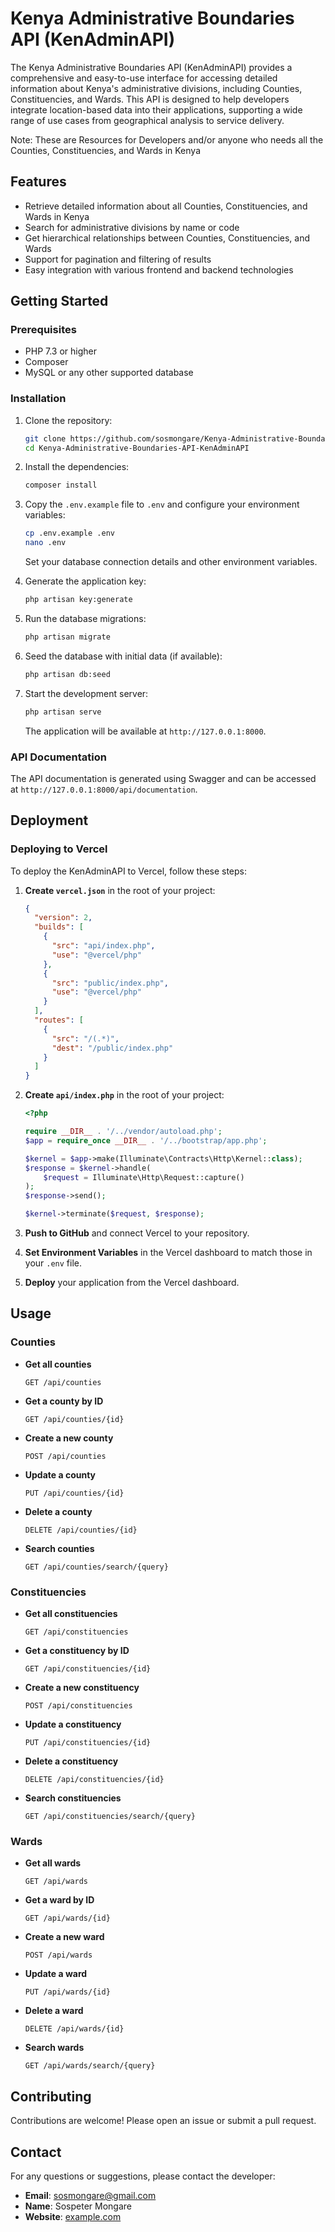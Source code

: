 # Kenya Administrative Boundaries API (KenAdminAPI)

The Kenya Administrative Boundaries API (KenAdminAPI) provides a comprehensive and easy-to-use interface for accessing detailed information about Kenya's administrative divisions, including Counties, Constituencies, and Wards. This API is designed to help developers integrate location-based data into their applications, supporting a wide range of use cases from geographical analysis to service delivery.

Note: These are Resources for Developers and/or anyone who needs all the Counties, Constituencies, and Wards in Kenya

## Features

- Retrieve detailed information about all Counties, Constituencies, and Wards in Kenya
- Search for administrative divisions by name or code
- Get hierarchical relationships between Counties, Constituencies, and Wards
- Support for pagination and filtering of results
- Easy integration with various frontend and backend technologies

## Getting Started

### Prerequisites

- PHP 7.3 or higher
- Composer
- MySQL or any other supported database

### Installation

1. Clone the repository:

    ```bash
    git clone https://github.com/sosmongare/Kenya-Administrative-Boundaries-API-KenAdminAPI.git
    cd Kenya-Administrative-Boundaries-API-KenAdminAPI
    ```

2. Install the dependencies:

    ```bash
    composer install
    ```

3. Copy the `.env.example` file to `.env` and configure your environment variables:

    ```bash
    cp .env.example .env
    nano .env
    ```

    Set your database connection details and other environment variables.

4. Generate the application key:

    ```bash
    php artisan key:generate
    ```

5. Run the database migrations:

    ```bash
    php artisan migrate
    ```

6. Seed the database with initial data (if available):

    ```bash
    php artisan db:seed
    ```

7. Start the development server:

    ```bash
    php artisan serve
    ```

    The application will be available at `http://127.0.0.1:8000`.

### API Documentation

The API documentation is generated using Swagger and can be accessed at `http://127.0.0.1:8000/api/documentation`.

## Deployment

### Deploying to Vercel

To deploy the KenAdminAPI to Vercel, follow these steps:

1. **Create `vercel.json`** in the root of your project:

    ```json
    {
      "version": 2,
      "builds": [
        {
          "src": "api/index.php",
          "use": "@vercel/php"
        },
        {
          "src": "public/index.php",
          "use": "@vercel/php"
        }
      ],
      "routes": [
        {
          "src": "/(.*)",
          "dest": "/public/index.php"
        }
      ]
    }
    ```

2. **Create `api/index.php`** in the root of your project:

    ```php
    <?php

    require __DIR__ . '/../vendor/autoload.php';
    $app = require_once __DIR__ . '/../bootstrap/app.php';

    $kernel = $app->make(Illuminate\Contracts\Http\Kernel::class);
    $response = $kernel->handle(
        $request = Illuminate\Http\Request::capture()
    );
    $response->send();

    $kernel->terminate($request, $response);
    ```

3. **Push to GitHub** and connect Vercel to your repository.

4. **Set Environment Variables** in the Vercel dashboard to match those in your `.env` file.

5. **Deploy** your application from the Vercel dashboard.

## Usage

### Counties

- **Get all counties**

    ```
    GET /api/counties
    ```

- **Get a county by ID**

    ```
    GET /api/counties/{id}
    ```

- **Create a new county**

    ```
    POST /api/counties
    ```

- **Update a county**

    ```
    PUT /api/counties/{id}
    ```

- **Delete a county**

    ```
    DELETE /api/counties/{id}
    ```

- **Search counties**

    ```
    GET /api/counties/search/{query}
    ```

### Constituencies

- **Get all constituencies**

    ```
    GET /api/constituencies
    ```

- **Get a constituency by ID**

    ```
    GET /api/constituencies/{id}
    ```

- **Create a new constituency**

    ```
    POST /api/constituencies
    ```

- **Update a constituency**

    ```
    PUT /api/constituencies/{id}
    ```

- **Delete a constituency**

    ```
    DELETE /api/constituencies/{id}
    ```

- **Search constituencies**

    ```
    GET /api/constituencies/search/{query}
    ```

### Wards

- **Get all wards**

    ```
    GET /api/wards
    ```

- **Get a ward by ID**

    ```
    GET /api/wards/{id}
    ```

- **Create a new ward**

    ```
    POST /api/wards
    ```

- **Update a ward**

    ```
    PUT /api/wards/{id}
    ```

- **Delete a ward**

    ```
    DELETE /api/wards/{id}
    ```

- **Search wards**

    ```
    GET /api/wards/search/{query}
    ```

## Contributing

Contributions are welcome! Please open an issue or submit a pull request.


## Contact

For any questions or suggestions, please contact the developer:

- **Email**: sosmongare@gmail.com
- **Name**: Sospeter Mongare
- **Website**: [example.com](https://www.example.com)